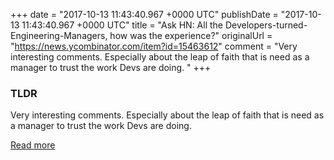+++
date = "2017-10-13 11:43:40.967 +0000 UTC"
publishDate = "2017-10-13 11:43:40.967 +0000 UTC"
title = "Ask HN: All the Developers-turned-Engineering-Managers, how was the experience?"
originalUrl = "https://news.ycombinator.com/item?id=15463612"
comment = "Very interesting comments. Especially about the leap of faith that is need as a manager to trust the work Devs are doing. "
+++

### TLDR

Very interesting comments. Especially about the leap of faith that is need as a manager to trust the work Devs are doing. 

[Read more](https://news.ycombinator.com/item?id=15463612)
